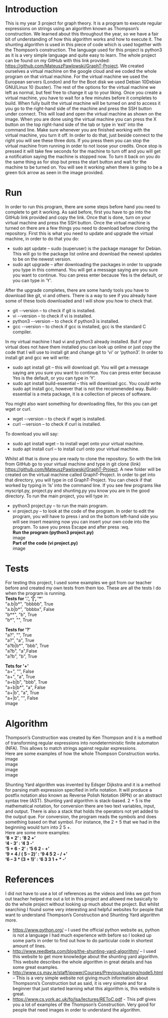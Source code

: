 # Introduction
This is my year 3 project for graph theory. It is a program to execute regular expressions on strings using an algorithm known as Thompson’s construction. We learned about this throughout the year, so we have a fair bit of understanding of how this algorithm works and how to execute it. The shunting algorithm is used in this piece of code which is used together with the Thompson’s construction. The language used for this project is python3 as it is a very simple language and quite easy to learn. The whole project can be found on my GitHub with this link provided: https://github.com/MateuszPawlowski/GraphT-Project.  We created ourselves a virtual machine on the google cloud and we coded the whole program on that virtual machine. For the virtual machine we used the European servers (London) and for the Boot disk we used Debian 10Debian GNU/Linux 10 (buster). The rest of the options for the virtual machine we left as normal, but feel free to change it up to your liking. Once you create a virtual machine, you have to wait for a few minutes before it completes to build. When fully built the virtual machine will be turned on and to access it you go to the right-hand side of the machine and press the SSH button under connect. This will load and open the virtual machine as shown on the image. When you are done using the virtual machine you can press the X button on the top right-hand side of the tab or type in ‘exit’ into the command line. Make sure whenever you are finished working with the virtual machine, you turn it off. In order to do that, just beside connect to the right you will see these three dots. If you press them you can stop the virtual machine from running in order to not loose your credits. Once stop is pressed it will take few seconds for the machine to turn off and you will get a notification saying the machine is stopped now. To turn it back on you do the same thing as for stop but press the start button and wait for the machine to be turned on. You will see it working when there is going to be a green tick arrow as seen in the image provided. 

# Run
In order to run this program, there are some steps before hand you need to complete to get it working. As said before, first you have to go into the GitHub link provided and copy the link. Once that is done, turn on your virtual machine and press the SSH button. Once the virtual machine is turned on there are a few things you need to download before cloning the repository. First this is what you need to update and upgrade the virtual machine, in order to do that you do: 
- sudo apt update – sudo (superuser) is the package manager for Debian. This will go to the package list online and download the newest updates to be on the newest version. 
-	sudo apt upgrade – after downloading the packages in order to upgrade you type in this command. You will get a message saying are you sure you want to continue. You can press enter because Yes is the default, or you can type in ‘Y’.  

After the upgrade completes, there are some handy tools you have to download like git, vi and others. There is a way to see if you already have some of these tools downloaded and I will show you how to check that.  
- git --version – to check if git is installed.  
- vi --version – to check if vi is installed.  
- python3 --version – to check if python3 is installed.  
- gcc --version – to check if gcc is installed, gcc is the standard C compiler.  

In my virtual machine I had vi and python3 already installed. But if your virtual does not have them installed you can look up online or just copy the code that I will use to install git and change git to ‘vi’ or ‘python3’. In order to install git and gcc we will write:
-	sudo apt install git – this will download git. You will get a message saying are you sure you want to continue. You can press enter because Yes is the default, or you can type in ‘Y’.
-	sudo apt install build-essential – this will download gcc. You could write sudo apt install gcc, however that is not the recommended way. Build-essential is a meta package, it is a collection of pieces of software.  

You might also want something for downloading files, for this you can get wget or curl.  
- wget --version – to check if wget is installed.  
- curl --version – to check if curl is installed.  

To download you will say:  
-	sudo apt install wget – to install wget onto your virtual machine.
-	sudo apt install curl – to install curl onto your virtual machine.  

Whilst all that is done you are ready to clone the repository. So with the link from GitHub go to your virtual machine and type in git clone (link) https://github.com/MateuszPawlowski/GraphT-Project. A new folder will be created on the virtual machine called GraphT-Project. In order to get into that directory, you will type in cd GraphT-Project. You can check if that worked by typing in ‘ls’ into the command line. If you see few programs like myscript.py, project.py and shunting.py you know you are in the good directory. To run the main project, you will type in:  
- python3 project.py – to run the main program.  
- vi project.py – to look at the code of the program. In order to edit the program, you will have to press i and on the bottom left-hand side you will see insert meaning now you can insert your own code into the program. To save you press Escape and after press :wq.  
**Run the program (python3 project.py)**  
image  
**Part of the code (vi project.py)**  
image

# Tests
For testing this project, I used some examples we got from our teacher before and created my own tests from them too. These are all the tests I do when the program is running.  
**Tests for '.', '|', '*'**  
"a.b|b*", "bbbbb", True  
"a.b|b*", "bbbbx", False  
"b**", "b", True  
"b*", "", True  
    
**Tests for '?'**  
"a?", "", True  
"a?", "a", True  
"a?b|b*", "bbb", True  
"a?b", "a",False  
"a?b", "b", True  

**Tets for '+'**  
"a+", "", False  
"a+", "a", True  
"a+b|b", "bbb", True  
"a+b|b*", "a", False  
"a+|b", "a", True  
"a+|b", "", False  
image

# Algorithm
Thompson’s Construction was created by Ken Thompson and it is a method of transforming regular expressions into nondeterministic finite automaton (NFA). This allows to match strings against regular expressions.  
Here are some examples of how the whole Thompson Construction works.  
image  
image  
image  
image  

Shunting Yard algorithm was invented by Edsger Dijkstra and it is a method for parsing math expression specified in infix notation. It will produce a postfix notation also known as Reverse Polish Notation (RPN) or an abstract syntax tree (AST). Shunting yard algorithm is stack-based. 2 + 5 is the mathematical notation, for conversion there are two text variables, input, and output. There is also a stack that holds the operators not yet added to the output que. For conversion, the program reads the symbols and does something based on that symbol. For instance, the 2 + 5 that we had in the beginning would turn into 2 5 +.  
Here are some more examples:  
**‘8 + 2’ : ‘8 2 +’**  
**‘4 - 3’ : ‘4 3 -’**  
**‘5 + 6 - 2’ : ‘5 6 2 - +’**  
**‘9 + 4 / ( 5 – 2)’ : ‘9 4 5 2 - / +’**  
**‘6 – 3 * (3 + 1)’ : ‘6 3 3 1 + * -‘**  

# References
I did not have to use a lot of references as the videos and links we got from out teacher helped me out a lot in this project and allowed me basically to do the whole project without looking up much about the project. But whilst searching I found some very interesting and helpful websites for people that want to understand Thompson’s Construction and Shunting Yard algorithm more.  
- https://www.python.org/ – I used the official python website as, python is not a language I had much experience with before so I looked up some parts in order to find out how to do particular code in shortest amount of lines.  
- http://www.reedbeta.com/blog/the-shunting-yard-algorithm/ – I used this website to get more knowledge about the shunting yard algorithm. This website describes the whole algorithm in great details and has some great examples.  
- http://www.cs.may.ie/staff/jpower/Courses/Previous/parsing/node5.html – This is a very simple website not giving much information about Thompsons’s Construction but as said, it is very simple and for a beginner that just started learning what this algorithm is, this website is great.  
- https://www.cs.york.ac.uk/fp/lsa/lectures/REToC.pdf - This pdf gives you a lot of examples of the Thompson’s Construction. Very good for people that need images in order to understand the algorithm.

